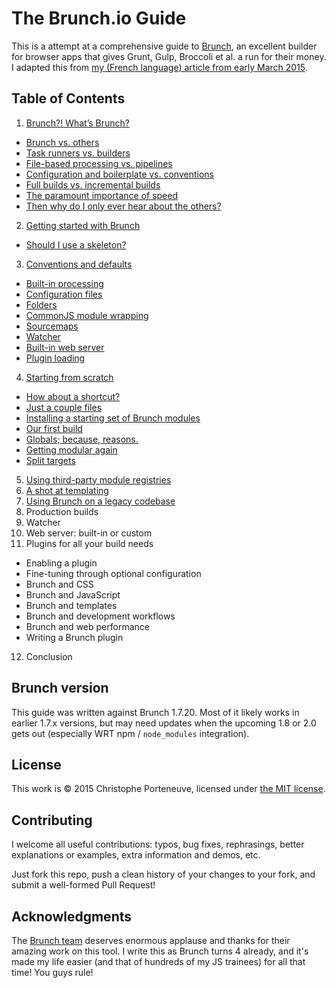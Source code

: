 # The Brunch.io Guide

This is a attempt at a comprehensive guide to [Brunch](http://brunch.io/), an excellent builder for browser apps that gives Grunt, Gulp, Broccoli et al. a run for their money.  I adapted this from [my (French language) article from early March 2015](http://www.js-attitude.fr/2015/03/04/brunch-mon-builder-prefere/).

## Table of Contents

1. [Brunch?! What’s Brunch?](chapter1-whats-brunch.md)
  * [Brunch vs. others](chapter1-whats-brunch.md#brunch-vs-others)
  * [Task runners vs. builders](chapter1-whats-brunch.md#task-runners-vs-builders)
  * [File-based processing vs. pipelines](chapter1-whats-brunch.md#file-based-processing-vs-pipelines)
  * [Configuration and boilerplate vs. conventions](chapter1-whats-brunch.md#configuration-and-boilerplate-vs-conventions)
  * [Full builds vs. incremental builds](chapter1-whats-brunch.md#full-builds-vs-incremental-builds)
  * [The paramount importance of speed](chapter1-whats-brunch.md#the-paramount-importance-of-speed)
  * [Then why do I only ever hear about the others?](chapter1-whats-brunch.md#then-why-do-i-only-ever-hear-about-the-others)
2. [Getting started with Brunch](chapter2-getting-started.md)
  * [Should I use a skeleton?](chapter2-getting-started.md#should-i-use-a-skeleton)
3. [Conventions and defaults](chapter3-conventions-and-defaults.md)
  * [Built-in processing](chapter3-conventions-and-defaults.md#build-in-processing)
  * [Configuration files](chapter3-conventions-and-defaults.md#configuration-files)
  * [Folders](chapter3-conventions-and-defaults.md#folders)
  * [CommonJS module wrapping](chapter3-conventions-and-defaults.md#commonjs-module-wrapping)
  * [Sourcemaps](chapter3-conventions-and-defaults.md#sourcemaps)
  * [Watcher](chapter3-conventions-and-defaults.md#watcher)
  * [Built-in web server](chapter3-conventions-and-defaults.md#built-in-web-server)
  * [Plugin loading](chapter3-conventions-and-defaults.md#plugin-loading)
4. [Starting from scratch](chapter4-starting-from-scratch.md)
  * [How about a shortcut?](chapter4-starting-from-scratch.md#how-about-a-shortcut)
  * [Just a couple files](chapter4-starting-from-scratch.md#just-a-couple-files)
  * [Installing a starting set of Brunch modules](chapter4-starting-from-scratch.md#installing-a-starting-set-of-brunch-modules)
  * [Our first build](chapter4-starting-from-scratch.md#our-first-build)
  * [Globals; because, reasons.](chapter4-starting-from-scratch.md#globals-because-reasons)
  * [Getting modular again](chapter4-starting-from-scratch.md#getting-modular-again)
  * [Split targets](chapter4-starting-from-scratch.md#split-targets)
5. [Using third-party module registries](chapter5-using-third-party-registries.md)
6. [A shot at templating](chapter6-a-shot-at-templating.md)
7. [Using Brunch on a legacy codebase](chapter7-using-brunch-on-legacy-code.md)
8. Production builds
9. Watcher
10. Web server: built-in or custom
11. Plugins for all your build needs
  * Enabling a plugin
  * Fine-tuning through optional configuration
  * Brunch and CSS
  * Brunch and JavaScript
  * Brunch and templates
  * Brunch and development workflows
  * Brunch and web performance
  * Writing a Brunch plugin
12. Conclusion

## Brunch version

This guide was written against Brunch 1.7.20.  Most of it likely works in earlier 1.7.x versions, but may need updates when the upcoming 1.8 or 2.0 gets out (especially WRT npm / `node_modules` integration).

## License

This work is © 2015 Christophe Porteneuve, licensed under [the MIT license](LICENSE).

## Contributing

I welcome all useful contributions: typos, bug fixes, rephrasings, better explanations or examples, extra information and demos, etc.

Just fork this repo, push a clean history of your changes to your fork, and submit a well-formed Pull Request!

## Acknowledgments

The [Brunch team](https://github.com/orgs/brunch/people) deserves enormous applause and thanks for their amazing work on this tool.  I write this as Brunch turns 4 already, and it's made my life easier (and that of hundreds of my JS trainees) for all that time!  You guys rule!
